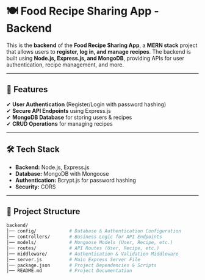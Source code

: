 # 🍽️ Food Recipe Sharing App - Backend  

This is the **backend** of the **Food Recipe Sharing App**, a **MERN stack** project that allows users to **register, log in, and manage recipes**. The backend is built using **Node.js, Express.js, and MongoDB**, providing APIs for user authentication, recipe management, and more.  

---

## 🚀 Features  

✔ **User Authentication** (Register/Login with password hashing)  
✔ **Secure API Endpoints** using Express.js  
✔ **MongoDB Database** for storing users & recipes  
✔ **CRUD Operations** for managing recipes  

---

## 🛠️ Tech Stack  

- **Backend:** Node.js, Express.js  
- **Database:** MongoDB with Mongoose  
- **Authentication:** Bcrypt.js for password hashing  
- **Security:** CORS  

---

## 📂 Project Structure  

```sh
backend/
│── config/            # Database & Authentication Configuration
│── controllers/       # Business Logic for API Endpoints
│── models/            # Mongoose Models (User, Recipe, etc.)
│── routes/            # API Routes (User, Recipe, etc.)
│── middleware/        # Authentication & Validation Middleware
│── server.js          # Main Express Server File
│── package.json       # Project Dependencies & Scripts
│── README.md          # Project Documentation

```

